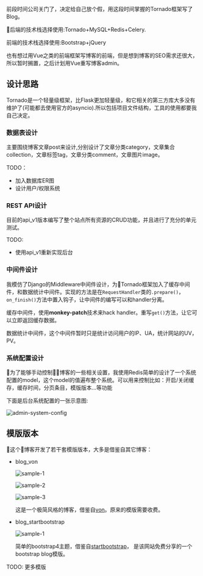 前段时间公司关门了，决定给自己放个假，用这段时间掌握的Tornado框架写了Blog。

后端的技术栈选择使用:Tornado+MySQL+Redis+Celery.

前端的技术栈选择使用:Bootstrap+jQuery

也有想过用Vue之类的前端框架写博客的前端，但是想到博客的SEO需求还很大，所以暂时搁置，之后计划用Vue重写博客admin。

## 设计思路

Tornado是一个轻量级框架，比Flask更加轻量级，和它相关的第三方库大多没有维护了(可能都去使用官方的asyncio).所以包括项目文件结构，工具的使用都要我自己决定。

### 数据表设计

主要围绕博客文章post来设计,分别设计了文章分类category，文章集合collection，文章标签tag，文章分类comment，文章图片image。

TODO：

- 加入数据库ER图
- 设计用户/权限系统

### REST API设计

目前的api_v1版本编写了整个站点所有资源的CRUD功能，并且进行了充分的单元测试。

TODO:

- 使用api_v1重新实现后台

### 中间件设计

我模仿了Django的Middleware中间件设计，为Tornado框架加入了缓存中间件，和数据统计中间件。实现的方法是在`RequestHandler`类的`.prepare()`，`on_finish()`方法中置入钩子，让中间件的编写可以和handler分离。

缓存中间件，使用**monkey-patch**技术来hack handler。重写`get()`方法，让它可以立即返回缓存数据。

数据统计中间件，这个中间件暂时只是统计访问用户的IP、UA，统计网站的UV，PV。

### 系统配置设计

为了能够手动控制博客的一些相关设置，我使用Redis简单的设计了一个系统配置的model，这个model的值遍布整个系统。可以用来控制比如：开启/关闭缓存，缓存时间，分页条目，模版版本...等功能

下面是后台系统配置的一张示意图:

![admin-system-config](http://p2gg7csfl.bkt.clouddn.com/a0615c06-8dfb-4c82-8ebd-8b46831793f0?imageMogr2/thumbnail/600x400)


## 模版版本

这个博客开发了若干套模版版本，大多是借鉴自其它博客：

- blog_von

    ![sample-1](http://p2gg7csfl.bkt.clouddn.com/ed52361a-2b12-4509-b832-49f013b6d6cc?imageMogr2/thumbnail/600x400)

    ![sample-2](http://p2gg7csfl.bkt.clouddn.com/d06c3ca8-d960-4307-bfcc-de6a109554ff?imageMogr2/thumbnail/600x400)

    ![sample-3](http://p2gg7csfl.bkt.clouddn.com/ed52361a-2b12-4509-b832-49f013b6d6cc?imageMogr2/thumbnail/600x400)

    这是一个极简风格的博客，借鉴自[von](http://paullaros.nl/von/)。原来的模版需要收费。


- blog_startbootstrap

    ![sample-1](http://p2gg7csfl.bkt.clouddn.com/5fb7cec6-5431-4e1e-bd82-d764e370a4eb?imageMogr2/thumbnail/600x400)

    简单的bootstrap4主题，借鉴自[startbootstrap](https://startbootstrap.com/template-overviews/blog-post/)，
    是该网站免费分享的一个bootstrap blog模版。

TODO: 更多模版